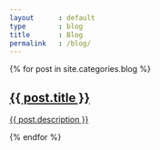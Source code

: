 ```yaml
---
layout      : default
type        : blog
title       : Blog
permalink   : /blog/
---
```

<section class="section section--row list-post">
{% for post in site.categories.blog %}
  <article class="list-post__article">
    <a class="list-post__link" href="{{ post.url | prepend: site.baseurl }}">
      <h2 class="list-post__title">
        {{ post.title }}
      </h2>      
      <p class="list-post__description">
        {{ post.description }}
      </p>
    </a>
  </article>
{% endfor %}
</section>
